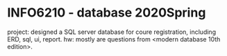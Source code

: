 # INFO6210 - database 2020Spring
project: designed a SQL server database for coure registration, including ERD, sql, ui, report.
hw: mostly are questions from <modern database 10th edition>.
